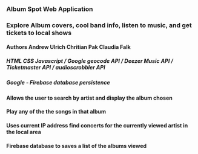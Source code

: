 

### **Album Spot**  Web Application 

### Explore Album covers, cool band info, listen to music, and get tickets to local shows 

#### **Authors**  **Andrew Ulrich** **Chritian Pak** **Claudia Falk**

##### HTML CSS Javascript / Google geocode API / Deezer Music API / Ticketmaster API / audioscrobbler API

##### Google - Firebase database persistence


#### Allows the user to search by artist and display the album chosen
#### Play any of the the songs in that album
#### Uses current IP address find concerts for the currently viewed artist in the local area
#### Firebase database to saves a list of the albums viewed
